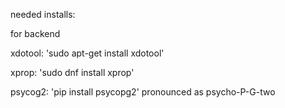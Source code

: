 needed installs:

for backend

xdotool: 'sudo apt-get install xdotool' 

xprop: 'sudo dnf install xprop' 

psycog2: 'pip install psycopg2' pronounced as psycho-P-G-two

